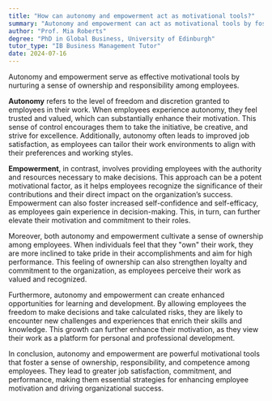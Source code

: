 ```yaml
---
title: "How can autonomy and empowerment act as motivational tools?"
summary: "Autonomy and empowerment can act as motivational tools by fostering a sense of ownership and responsibility among employees."
author: "Prof. Mia Roberts"
degree: "PhD in Global Business, University of Edinburgh"
tutor_type: "IB Business Management Tutor"
date: 2024-07-16
---
```


Autonomy and empowerment serve as effective motivational tools by nurturing a sense of ownership and responsibility among employees.

**Autonomy** refers to the level of freedom and discretion granted to employees in their work. When employees experience autonomy, they feel trusted and valued, which can substantially enhance their motivation. This sense of control encourages them to take the initiative, be creative, and strive for excellence. Additionally, autonomy often leads to improved job satisfaction, as employees can tailor their work environments to align with their preferences and working styles.

**Empowerment**, in contrast, involves providing employees with the authority and resources necessary to make decisions. This approach can be a potent motivational factor, as it helps employees recognize the significance of their contributions and their direct impact on the organization’s success. Empowerment can also foster increased self-confidence and self-efficacy, as employees gain experience in decision-making. This, in turn, can further elevate their motivation and commitment to their roles.

Moreover, both autonomy and empowerment cultivate a sense of ownership among employees. When individuals feel that they "own" their work, they are more inclined to take pride in their accomplishments and aim for high performance. This feeling of ownership can also strengthen loyalty and commitment to the organization, as employees perceive their work as valued and recognized.

Furthermore, autonomy and empowerment can create enhanced opportunities for learning and development. By allowing employees the freedom to make decisions and take calculated risks, they are likely to encounter new challenges and experiences that enrich their skills and knowledge. This growth can further enhance their motivation, as they view their work as a platform for personal and professional development.

In conclusion, autonomy and empowerment are powerful motivational tools that foster a sense of ownership, responsibility, and competence among employees. They lead to greater job satisfaction, commitment, and performance, making them essential strategies for enhancing employee motivation and driving organizational success.
    